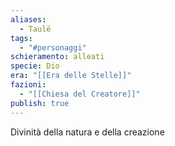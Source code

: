 ```yaml
---
aliases:
  - Taulë
tags:
  - "#personaggi"
schieramento: alleati
specie: Dio
era: "[[Era delle Stelle]]"
fazioni:
  - "[[Chiesa del Creatore]]"
publish: true
---
```

Divinità della natura e della creazione